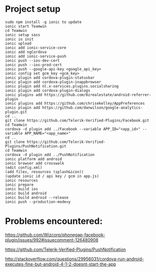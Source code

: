 # Project setup

```
sudo npm install -g ionic to update
ionic start Teamwin
cd Teamwin
ionic setup sass
ionic io init
ionic upload
ionic add ionic-service-core
ionic add ngCordova
ionic add ionic-service-push
ionic push --ios-dev-cert
ionic push --ios-prod-cert
ionic push --google-api-key <google_api_key>
ionic config set gcm_key <gcm_key>
ionic plugin add cordova-plugin-statusbar
ionic plugin add cordova-plugin-inappbrowser
ionic plugin add nl.x-services.plugins.socialsharing
ionic plugin add cordova-plugin-dialogs
ionic plugins add https://github.com/8zrealestate/android-referrer-plugin
ionic plugins add https://github.com/chrisekelley/AppPreferences
ionic plugin add https://github.com/danwilson/google-analytics-plugin.git
cd ..
git clone https://github.com/Telerik-Verified-Plugins/Facebook.git
cd Teamwin
cordova -d plugin add ../Facebook --variable APP_ID="<app_id>" --variable APP_NAME="<app_name>"
cd ..
git clone https://github.com/Telerik-Verified-Plugins/PushNotification.git
cd Teamwin
cordova -d plugin add ../PushNotification
ionic platform add android
ionic browser add crosswalk
(edit config.xml)
(add files, resources (splash&icon))
(update ionic id / api key / gcm in app.js)
ionic resources
ionic prepare
ionic build ios
ionic build android
ionic build android --release
ionic push --production-mode=y
```

# Problems encountered:

https://github.com/Wizcorp/phonegap-facebook-plugin/issues/992#issuecomment-126480908

https://github.com/Telerik-Verified-Plugins/PushNotification

http://stackoverflow.com/questions/29956031/cordova-run-android-executes-fine-but-android-4-1-2-doesnt-start-the-app
